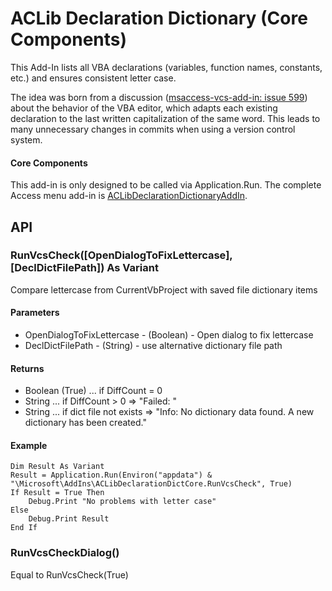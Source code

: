 # ACLib Declaration Dictionary (Core Components)
This Add-In lists all VBA declarations (variables, function names, constants, etc.) and ensures consistent letter case.

The idea was born from a discussion ([msaccess-vcs-add-in: issue 599](https://github.com/joyfullservice/msaccess-vcs-addin/issues/599)) about the behavior of the VBA editor, which adapts each existing declaration to the last written capitalization of the same word. This leads to many unnecessary changes in commits when using a version control system. 

#### Core Components
This add-in is only designed to be called via Application.Run.
The complete Access menu add-in is [ACLibDeclarationDictionaryAddIn](https://github.com/AccessCodeLib/ACLibDeclarationDictionaryAddIn).

## API

### RunVcsCheck([OpenDialogToFixLettercase], [DeclDictFilePath]) As Variant
Compare lettercase from CurrentVbProject with saved file dictionary items
 
#### Parameters
- OpenDialogToFixLettercase - (Boolean) - Open dialog to fix lettercase
- DeclDictFilePath - (String) - use alternative dictionary file path

#### Returns
- Boolean (True) ... if DiffCount = 0
- String ... if DiffCount > 0 => "Failed: <lettercase info>"
- String ... if dict file not exists => "Info: No dictionary data found. A new dictionary has been created."
 
#### Example
```
Dim Result As Variant
Result = Application.Run(Environ("appdata") & "\Microsoft\AddIns\ACLibDeclarationDictCore.RunVcsCheck", True)
If Result = True Then
    Debug.Print "No problems with letter case"
Else
    Debug.Print Result
End If
```

### RunVcsCheckDialog()
Equal to RunVcsCheck(True)
